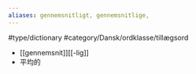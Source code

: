 ```yaml
---
aliases: gennemsnitligt, gennemsnitlige, 
---
```

#type/dictionary #category/Dansk/ordklasse/tillægsord 

- [[gennemsnit]][[-lig]]
- 平均的
